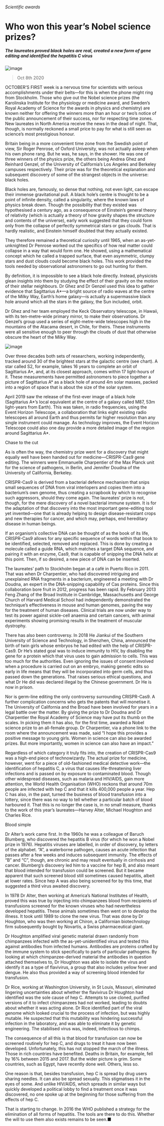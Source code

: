 ###### Scientific awards
# Who won this year’s Nobel science prizes? 
##### The laureates proved black holes are real, created a new form of gene editing and identified the hepatitis C virus 
![image](images/20201010_STD001_0.jpg) 
> Oct 8th 2020 

OCTOBER’S FIRST week is a nervous time for scientists with serious accomplishments under their belts—for this is when the phone might ring from Stockholm. Those who give out the Nobel science prizes (the Karolinska Institute for the physiology or medicine award, and Sweden’s Royal Academy of Science for the awards in physics and chemistry) are known neither for offering the winners more than an hour or two’s notice of the public announcement of their success, nor for respecting time zones. New laureates in North America receive the news in the dead of night. That, though, is normally reckoned a small price to pay for what is still seen as science’s most prestigious honour.

Britain being in a more convenient time zone from the Swedish point of view, Sir Roger Penrose, of Oxford University, was not actually asleep when his own phone rang. But he was, he says, in the shower. He was one of three winners of the physics prize, the others being Andrea Ghez and Reinhard Genzel, of the University of California’s Los Angeles and Berkeley campuses respectively. Their prize was for the theoretical explanation and subsequent discovery of some of the strangest objects in the universe: black holes.


Black holes are, famously, so dense that nothing, not even light, can escape their immense gravitational pull. A black hole’s centre is thought to be a point of infinite density, called a singularity, where the known laws of physics break down. Though the possibility that they existed was hypothesised a century ago, as a consequence of Einstein’s general theory of relativity (which is actually a theory of how gravity shapes the structure and contents of the universe), early work suggested that they could form only from the collapse of perfectly symmetrical stars or gas clouds. That is hardly realistic, and Einstein himself doubted that they actually existed.

They therefore remained a theoretical curiosity until 1965, when an as-yet-unknighted Dr Penrose worked out the specifics of how real matter could collapse in a way that would form one. He showed, using a mathematical concept which he called a trapped surface, that even asymmetric, clumpy stars and dust clouds could become black holes. This work provided the tools needed by observational astronomers to go out hunting for them.

By definition, it is impossible to see a black hole directly. Instead, physicists glean insights into them by studying the effect of their gravity on the motion of their stellar neighbours. Dr Ghez and Dr Genzel used this idea to gather evidence that Sagittarius A*—a bright source of radio waves at the centre of the Milky Way, Earth’s home galaxy—is actually a supermassive black hole around which all the stars in the galaxy, the Sun included, orbit.

Dr Ghez and her team employed the Keck Observatory telescope, in Hawaii, with its ten-metre-wide primary mirror, to make their observations. Dr Genzel’s group used a series of eight-metre-wide telescopes high in the mountains of the Atacama desert, in Chile, for theirs. These instruments were all sensitive enough to peer through the clouds of dust that otherwise obscure the heart of the Milky Way.
![image](images/20201010_STC988.png) 


Over three decades both sets of researchers, working independently, tracked around 30 of the brightest stars at the galactic centre (see chart). A star called S2, for example, takes 16 years to complete an orbit of Sagittarius A*, and, at its closest approach, comes within 17 light-hours of it. These measurements have permitted astronomers to piece together a picture of Sagittarius A* as a black hole of around 4m solar masses, packed into a region of space that is about the size of the solar system.

April 2019 saw the release of the first-ever image of a black hole (Sagittarius A*’s local equivalent at the centre of a galaxy called M87, 53m light-years from Earth). This was taken, in radio frequencies, using the Event Horizon Telescope, a collaboration that links eight existing radio telescopes all around Earth and thus permits far higher resolution than any single instrument could manage. As technology improves, the Event Horizon Telescope could also one day provide a more detailed image of the region around Sagittarius A*.
Chase to the cut

As is often the way, the chemistry prize went for a discovery that might equally well have been handed out for medicine—CRISPR-Cas9 gene editing. The winners were Emmanuelle Charpentier of the Max Planck unit for the science of pathogens, in Berlin, and Jennifer Doudna of the University of California, Berkeley.

CRISPR-Cas9 is derived from a bacterial defence mechanism that snips small sequences of DNA from viral interlopers and copies them into a bacterium’s own genome, thus creating a scrapbook by which to recognise such aggressors, should they come again. The laureates’ prize is not, though, for the mere discovery of a novel bacterial immune system. It is for the adaptation of that discovery into the most important gene-editing tool yet invented—one that is already helping to design disease-resistant crops and new therapies for cancer, and which may, perhaps, end hereditary disease in human beings.

If an organism’s collective DNA can be thought of as the book of its life, CRISPR-Cas9 allows for any specific sequence of words within that book to be identified, selected, removed and replaced. This is done by creating a molecule called a guide RNA, which matches a target DNA sequence, and pairing it with an enzyme, Cas9, that is capable of snipping the DNA helix at this point. Then, if so desired, a new piece of DNA can be inserted.

The laureates’ path to Stockholm began at a café in Puerto Rico in 2011. That was when Dr Charpentier, who had discovered intriguing and unexplained RNA fragments in a bacterium, engineered a meeting with Dr Doudna, an expert in the DNA-snipping capability of Cas proteins. Since this collaboration bore fruit in 2012, progress has been rapid. By February 2013 Feng Zhang of the Broad Institute in Cambridge, Massachusetts and George Church of Harvard Medical School had independently demonstrated the technique’s effectiveness in mouse and human genomes, paving the way for the treatment of human diseases. Clinical trials are now under way to test its power against sickle-cell anaemia and certain cancers, with animal experiments showing promising results in the treatment of muscular dystrophy.

There has also been controversy. In 2018 He Jiankui of the Southern University of Science and Technology, in Shenzhen, China, announced the birth of twin girls whose embryos he had edited with the help of CRISPR-Cas9. Dr He’s stated goal was to induce immunity to HIV, by disabling the gene for a protein which that virus uses to gain admission to cells. This was too much for the authorities. Even ignoring the issues of consent involved when a procedure is carried out on an embryo, making genetic edits so early in life means that they will be incorporated into germ cells, and thus passed down the generations. That raises serious ethical questions, and what Dr He did was declared illegal by the Chinese government. Dr He is now in prison.

Nor is germ-line editing the only controversy surrounding CRISPR-Cas9. A further complication concerns who gets the patents that will monetise it. The University of California and the Broad have been involved for years in a legal battle over the matter. By giving the prize to Dr Doudna and Dr Charpentier the Royal Academy of Science may have put its thumb on the scales. In picking them it has also, for the first time, awarded a Nobel science prize to an all-female group. Dr Charpentier, via a phone link to the room where the announcement was made, said “I hope this provides a positive message to young girls. Women in science can also be awarded prizes. But more importantly, women in science can also have an impact.”

Regardless of which category it truly fits into, the creation of CRISPR-Cas9 was a high-end piece of technowizardy. The actual prize for medicine, however, went for a piece of old-fashioned medical detective work—the identification of hepatitis C, a virus that causes life-threatening liver infections and is passed on by exposure to contaminated blood. Though other widespread diseases, such as malaria and HIV/AIDS, gain more attention, the World Health Organisation (WHO) reckons that around 70m people are infected with hep C and that it kills 400,000 people a year. Hep C has also, in the past, turned the business of blood transfusion into a lottery, since there was no way to tell whether a particular batch of blood harboured it. That this is no longer the case is, in no small measure, thanks to the work of this year’s laureates—Harvey Alter, Michael Houghton and Charles Rice.
Blood simple

Dr Alter’s work came first. In the 1960s he was a colleague of Baruch Blumberg, who discovered the hepatitis B virus (for which he won a Nobel prize in 1976). Hepatitis viruses are labelled, in order of discovery, by letters of the alphabet. “A”, a waterborne pathogen, causes an acute infection that passes after a few weeks and induces subsequent immunity. The effects of “B” and “C”, though, are chronic and may result eventually in cirrhosis and cancer. Blumberg’s discovery led him to a vaccine for hep B, and also meant that blood intended for transfusion could be screened. But it became apparent that such screened blood still sometimes caused hepatitis, albeit at lower rates. Since hep A was also being screened for by this time, that suggested a third virus awaited discovery.

In 1978 Dr Alter, then working at America’s National Institutes of Health, proved this was true by injecting into chimpanzees blood from recipients of transfusions screened for the known viruses who had nevertheless developed hepatitis. These animals sometimes then went on to develop the illness. It took until 1989 to clone the new virus. That was done by Dr Houghton, who was then working at Chiron, a Californian biotechnology firm subsequently bought by Novartis, a Swiss pharmaceutical giant.

Dr Houghton amplified viral genetic material drawn randomly from chimpanzees infected with the as-yet-unidentified virus and tested this against antibodies from infected humans. Antibodies are proteins crafted by the immune system to stick specifically to parts of particular pathogens. By looking at which chimpanzee-derived material the antibodies in question attached themselves to, Dr Houghton was able to isolate the virus and identify it as a type of flavivirus, a group that also includes yellow fever and dengue. He also thus provided a way of screening blood intended for transfusion.

Dr Rice, working at Washington University, in St Louis, Missouri, eliminated lingering uncertainties about whether the flavivirus Dr Houghton had identified was the sole cause of hep C. Attempts to use cloned, purified versions of it to infect chimpanzees had not worked, leading to doubts about whether it was acting alone. Dr Rice identified part of the viral genome which looked crucial to the process of infection, but was highly mutable. He suspected that this mutability was hindering successful infection in the laboratory, and was able to eliminate it by genetic engineering. The stabilised virus was, indeed, infectious to chimps.

The consequence of all this is that blood for transfusion can now be screened routinely for hep C, and drugs to treat it have now been developed. Unfortunately, this has not stopped the march of the illness. Those in rich countries have benefited. Deaths in Britain, for example, fell by 16% between 2015 and 2017. But the wider picture is grim. Some countries, such as Egypt, have recently done well. Others, less so.

One reason is that, besides transfusion, hep C is spread by drug users sharing needles. It can also be spread sexually. This stigmatises it in the eyes of some. And unlike HIV/AIDS, which spreads in similar ways but quickly developed a political lobby to find a treatment once it was discovered, no one spoke up at the beginning for those suffering from the effects of hep C.

That is starting to change. In 2016 the WHO published a strategy for the elimination of all forms of hepatitis. The tools are there to do this. Whether the will to use them also exists remains to be seen.■
